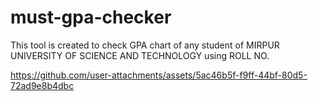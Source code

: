 # must-gpa-checker
This tool is created to check GPA chart of any student of MIRPUR UNIVERSITY OF SCIENCE AND TECHNOLOGY using ROLL NO.

https://github.com/user-attachments/assets/5ac46b5f-f9ff-44bf-80d5-72ad9e8b4dbc

